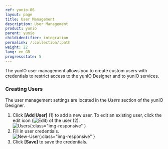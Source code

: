 ```yaml
---
ref: yunio-06
layout: page
title: User Management
description: User Management
product: yunio
parent: yunio
childidentifier: integration
permalink: /:collection/:path
weight: 22
lang: en_GB
progressstate: 5
---
```


The yunIO user management allows you to create custom users with credentials to restrict access to the yunIO Designer and to yunIO services.

### Creating Users

The user management settings are located in the *Users* section of the yunIO Designer.

1. Click **[Add User]** (1) to add a new user.
To edit an existing user, click the edit icon (![Edit](../assets/images/yunio/edit.png)) of the user (2).<br>
![Users](../assets/images/yunio/yunio-users.png){:class="img-responsive" }
2. Fill in user credentials.<br>
![New-User](../assets/images/yunio/yunio-new-user.png){:class="img-responsive" }
3. Click **[Save]** to save the credentials.

